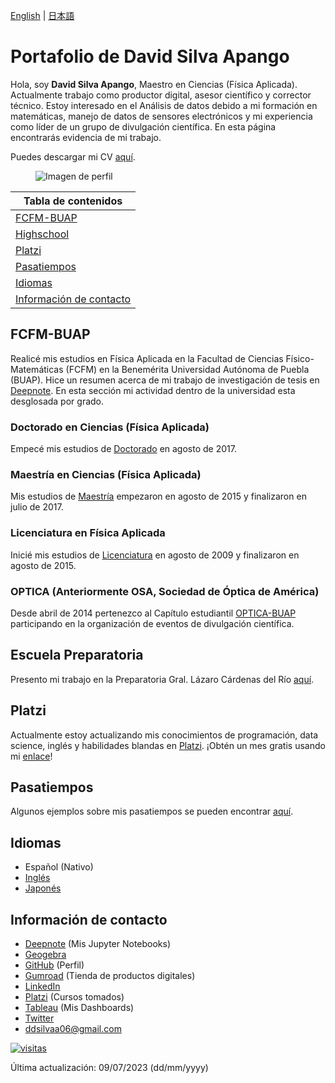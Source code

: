 [English](index.md)  \| [日本語](indexjp.md)

# Portafolio de David Silva Apango

Hola, soy **David Silva Apango**, Maestro en Ciencias (Física Aplicada). Actualmente trabajo como productor digital, asesor científico y corrector técnico. Estoy interesado en el Análisis de datos debido a mi formación en matemáticas, manejo de datos de sensores electrónicos y mi experiencia como líder de un grupo de divulgación científica. En esta página encontrarás evidencia de mi trabajo.

Puedes descargar mi CV [aquí](https://drive.google.com/file/d/1d996x0Xiet6PUfcg3oTcbaIEhlsj5YbZ/view?usp=sharing).

<figure>
  <img
  src="https://imgur.com/WxNkgL4.jpg"
  alt="Imagen de perfil">
</figure>

| Tabla de contenidos |
| --- |
| [FCFM-BUAP](#fcfm-buap) |
| [Highschool](#escuela-preparatoria) |
| [Platzi](#platzi) |
| [Pasatiempos](#pasatiempos) |
| [Idiomas](#idiomas) |
| [Información de contacto](#información-de-contacto) |

## FCFM-BUAP

Realicé mis estudios en Física Aplicada en la Facultad de Ciencias Físico-Matemáticas (FCFM) en la Benemérita Universidad Autónoma de Puebla (BUAP). Hice un resumen acerca de mi trabajo de investigación de tesis en [Deepnote](https://deepnote.com/@david-silva-apango/Resumen-de-investigacion-loolocDQRZuws7k6tU6Oow). En esta sección mi actividad dentro de la universidad esta desglosada por grado.

### Doctorado en Ciencias (Física Aplicada)

Empecé mis estudios de [Doctorado](phdesp.md) en agosto de 2017.

### Maestría en Ciencias (Física Aplicada)

Mis estudios de [Maestría](mscesp.md) empezaron en agosto de 2015 y finalizaron en julio de 2017.

### Licenciatura en Física Aplicada

Inicié mis estudios de [Licenciatura](bacheloresp.md) en agosto de 2009 y finalizaron en agosto de 2015.

### OPTICA (Anteriormente OSA, Sociedad de Óptica de América)

Desde abril de 2014 pertenezco al Capítulo estudiantil [OPTICA-BUAP](opticaesp.md) participando en la organización de eventos de divulgación científica.

## Escuela Preparatoria

Presento mi trabajo en la Preparatoria Gral. Lázaro Cárdenas del Río [aquí](highesp.md).

## Platzi

Actualmente estoy actualizando mis conocimientos de programación, data science, inglés y habilidades blandas en [Platzi](platziesp.md). ¡Obtén un mes gratis usando mi [enlace](https://platzi.com/r/davidsilvaa/)!

## Pasatiempos

Algunos ejemplos sobre mis pasatiempos se pueden encontrar [aquí](hobbiesesp.md).

## Idiomas

- Español (Nativo)
- [Inglés](englishesp.md)
- [Japonés](japaneseesp.md)

## Información de contacto

- [Deepnote](https://deepnote.com/@david-silva-apango) (Mis Jupyter Notebooks)
- [Geogebra](https://www.geogebra.org/u/davidsa06)
- [GitHub](https://github.com/DavidSA06) (Perfil)
- [Gumroad](https://davidsilvaapango.gumroad.com/) (Tienda de productos digitales)
- [LinkedIn](https://www.linkedin.com/in/david-silva-apango-60553714a/)
- [Platzi](https://platzi.com/p/davidsilvaa/) (Cursos tomados)
- [Tableau](https://public.tableau.com/app/profile/david.silva2663) (Mis Dashboards)
- [Twitter](https://twitter.com/DavidSA06)
- ddsilvaa06@gmail.com

<a href="https://hits.sh/davidsa06.github.io/indexesp.html/"><img alt="visitas" src="https://hits.sh/davidsa06.github.io/indexesp.html.svg?view=today-total&style=plastic&label=visitas"/></a>

Última actualización: 09/07/2023 (dd/mm/yyyy)
